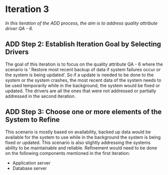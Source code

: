 # Iteration 3

*In this iteration of the ADD process, the aim is to address quality attribute driver QA - 6.*

## ADD Step 2: Establish Iteration Goal by Selecting Drivers

The goal of this iteration is to focus on the quality attribute QA - 6 where the scenario is ‘ Restore most recent backup of data if system failures occur or the system is being updated’.  So if a update is needed to be done to the system or the system crashes, the most recent data of the system needs to be used temporarily while in the background, the system would be fixed or updated. The drivers are all the ones that were not addressed or partially addressed in the second iteration.

## ADD Step 3: Choose one or more elements of the System to Refine
This scenario is mostly based on availability, backed up data would be available for the system to use while in the background the system is being fixed or updated. This scenario is also slightly addressing the systems ability to be maintainable and reliable. Refinement would need to be done on the following components mentioned in the first iteration:
- Application server
- Database server